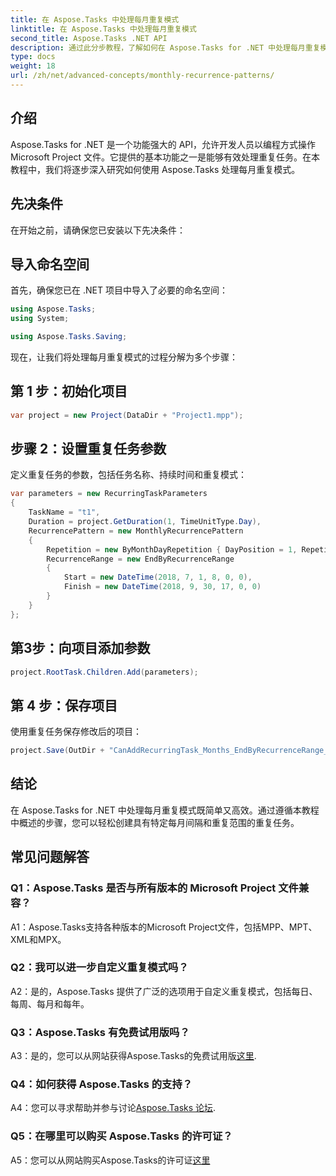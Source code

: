 ```yaml
---
title: 在 Aspose.Tasks 中处理每月重复模式
linktitle: 在 Aspose.Tasks 中处理每月重复模式
second_title: Aspose.Tasks .NET API
description: 通过此分步教程，了解如何在 Aspose.Tasks for .NET 中处理每月重复模式。
type: docs
weight: 18
url: /zh/net/advanced-concepts/monthly-recurrence-patterns/
---
```

## 介绍

Aspose.Tasks for .NET 是一个功能强大的 API，允许开发人员以编程方式操作 Microsoft Project 文件。它提供的基本功能之一是能够有效处理重复任务。在本教程中，我们将逐步深入研究如何使用 Aspose.Tasks 处理每月重复模式。

## 先决条件

在开始之前，请确保您已安装以下先决条件：

## 导入命名空间

首先，确保您已在 .NET 项目中导入了必要的命名空间：

```csharp
using Aspose.Tasks;
using System;

using Aspose.Tasks.Saving;
```

现在，让我们将处理每月重复模式的过程分解为多个步骤：

## 第 1 步：初始化项目

```csharp
var project = new Project(DataDir + "Project1.mpp");
```

## 步骤 2：设置重复任务参数

定义重复任务的参数，包括任务名称、持续时间和重复模式：

```csharp
var parameters = new RecurringTaskParameters
{
    TaskName = "t1",
    Duration = project.GetDuration(1, TimeUnitType.Day),
    RecurrencePattern = new MonthlyRecurrencePattern
    {
        Repetition = new ByMonthDayRepetition { DayPosition = 1, RepetitionInterval = 2 },
        RecurrenceRange = new EndByRecurrenceRange
        {
            Start = new DateTime(2018, 7, 1, 8, 0, 0),
            Finish = new DateTime(2018, 9, 30, 17, 0, 0)
        }
    }
};
```

## 第3步：向项目添加参数

```csharp
project.RootTask.Children.Add(parameters);
```

## 第 4 步：保存项目

使用重复任务保存修改后的项目：

```csharp
project.Save(OutDir + "CanAddRecurringTask_Months_EndByRecurrenceRange_Test_out.mpp", SaveFileFormat.Mpp);
```

## 结论

在 Aspose.Tasks for .NET 中处理每月重复模式既简单又高效。通过遵循本教程中概述的步骤，您可以轻松创建具有特定每月间隔和重复范围的重复任务。

## 常见问题解答

### Q1：Aspose.Tasks 是否与所有版本的 Microsoft Project 文件兼容？

A1：Aspose.Tasks支持各种版本的Microsoft Project文件，包括MPP、MPT、XML和MPX。

### Q2：我可以进一步自定义重复模式吗？

A2：是的，Aspose.Tasks 提供了广泛的选项用于自定义重复模式，包括每日、每周、每月和每年。

### Q3：Aspose.Tasks 有免费试用版吗？

 A3：是的，您可以从网站获得Aspose.Tasks的免费试用版[这里](https://releases.aspose.com/).

### Q4：如何获得 Aspose.Tasks 的支持？

 A4：您可以寻求帮助并参与讨论[Aspose.Tasks 论坛](https://forum.aspose.com/c/tasks/15).

### Q5：在哪里可以购买 Aspose.Tasks 的许可证？

 A5：您可以从网站购买Aspose.Tasks的许可证[这里](https://purchase.aspose.com/buy)
